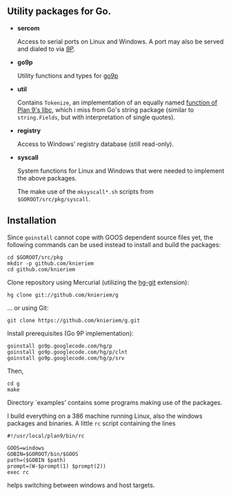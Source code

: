 ## Utility packages for Go.

*	__sercom__

	Access to serial ports on Linux and Windows. A port may
	also be served and dialed to via [*9P*][9P].


*	__go9p__

	Utility functions and types for [go9p][]


*	__util__

	Contains `Tokenize`, an implementation of an
	equally named [function of Plan 9's libc][tokenize],
	which i miss from Go's string package (similar to
	`string.Fields`, but with interpretation of single
	quotes).

*	__registry__

	Access to Windows' registry database (still read-only). 


*	__syscall__

	System functions for Linux and Windows that were
	needed to implement the above packages.

	The make use of the `mksyscall*.sh` scripts from `$GOROOT/src/pkg/syscall`.

[9P]: http://plan9.bell-labs.com/sys/man/5/INDEX.html
[go9p]: http://code.google.com/p/go9p/
[hg-git]: http://hg-git.github.com/
[tokenize]: http://plan9.bell-labs.com/magic/man2html/2/getfields


## Installation

Since `goinstall` cannot cope with GOOS dependent source files yet, the following
commands can be used instead to install and build the packages:

	cd $GOROOT/src/pkg
	mkdir -p github.com/knieriem
	cd github.com/knieriem

Clone repository using Mercurial (utilizing the [hg-git][] extension):

	hg clone git://github.com/knieriem/g

... or using Git:

	git clone https://github.com/knieriem/g.git


Install prerequisites (Go 9P implementation):

	goinstall go9p.googlecode.com/hg/p
	goinstall go9p.googlecode.com/hg/p/clnt
	goinstall go9p.googlecode.com/hg/p/srv

Then,

	cd g
	make

Directory `examples' contains some programs making use of the packages.

I build everything on a 386 machine running Linux, also the windows
packages and binaries. A little `rc` script containing the lines

	#!/usr/local/plan9/bin/rc
	
	GOOS=windows
	GOBIN=$GOROOT/bin/$GOOS
	path=($GOBIN $path)
	prompt=(W-$prompt(1) $prompt(2))
	exec rc

helps switching between windows and host targets.


